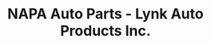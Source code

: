 ---
title: "NAPA Auto Parts - Lynk Auto Products Inc."
url: /labrador-city/napa-auto-parts-lynk-auto-products-inc/
shop: car parts
---